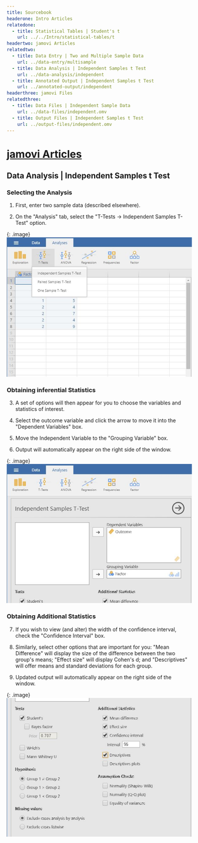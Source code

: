 ```yaml
---
title: Sourcebook
headerone: Intro Articles
relatedone:
  - title: Statistical Tables | Student's t
    url: ../../Intro/statistical-tables/t
headertwo: jamovi Articles
relatedtwo:
  - title: Data Entry | Two and Multiple Sample Data
    url: ../data-entry/multisample
  - title: Data Analysis | Independent Samples t Test
    url: ../data-analysis/independent
  - title: Annotated Output | Independent Samples t Test
    url: ../annotated-output/independent
headerthree: jamovi Files
relatedthree:
  - title: Data Files | Independent Sample Data
    url: ../data-files/independent.omv
  - title: Output Files | Independent Samples t Test
    url: ../output-files/independent.omv
---
```


# [jamovi Articles](../index.md)

## Data Analysis | Independent Samples t Test 

### Selecting the Analysis

1. First, enter two sample data (described elsewhere). 

2. On the "Analysis" tab, select the "T-Tests → Independent Samples T-Test" option.

{: .image}
![Screenshot for selecting analysis](independent1.png)

### Obtaining inferential Statistics

3. A set of options will then appear for you to choose the variables and statistics of interest.

4. Select the outcome variable and click the arrow to move it into the "Dependent Variables" box.

5. Move the Independent Variable to the "Grouping Variable" box. 

6. Output will automatically appear on the right side of the window. 

{: .image}
![Screenshot for obtaining inferentials](independent2.png)

### Obtaining Additional Statistics

7. If you wish to view (and alter) the width of the confidence interval, check the "Confidence Interval" box. 

8. Similarly, select other options that are important for you: "Mean Difference" will display the size of the difference between the two group's means; "Effect size" will display Cohen's d; and "Descriptives" will offer means and standard deviations for each group. 

9. Updated output will automatically appear on the right side of the window. 

{: .image}
![Screenshot for obtaining additional statistics](independent3.png)
